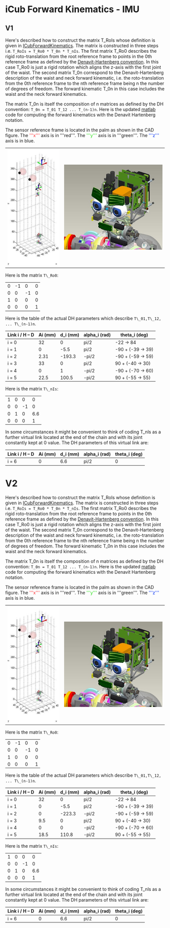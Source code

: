 # iCub Forward Kinematics - IMU

## V1
Here's described how to construct the matrix T_RoIs whose definition is given in [ICubForwardKinematics](./icub-forward-kinematics.md). The matrix is constructed in three steps i.e. `T_RoIs = T_Ro0 * T_0n * T_nIs`. The first matrix T_Ro0 describes the rigid roto-translation from the root reference frame to points in the 0th reference frame as defined by the [Denavit-Hartenberg convention](https://github.com/icub-tech-iit/documentation/raw/master/docs/icub_kinematics/icub-forward-kinematics/assets/chap3-forward-kinematics.pdf). In this case T_Ro0 is just a rigid rotation which aligns the z-axis with the first joint of the waist. The second matrix T_0n correspond to the Denavit-Hartenberg description of the waist and neck forward kinematic, i.e. the roto-translation from the 0th reference frame to the nth reference frame being n the number of degrees of freedom. The forward kinematic T_0n in this case includes the waist and the neck forward kinematics.

The matrix T_0n is itself the composition of n matrices as defined by the DH convention: `T_0n = T_01 T_12 ... T_(n-1)n`. 
Here is the updated [matlab](https://github.com/icub-tech-iit/documentation/raw/master/docs/icub_kinematics/icub-forward-kinematics/assets/ICubFwdKinNew.zip) code for computing the forward kinematics with the Denavit Hartenberg notation.

The sensor reference frame is located in the palm as shown in the CAD figure. 
The <font color=#ff2e31>'''x'''</font> axis is in '''red'''. The <font color=#2BE01B>'''y'''</font> axis is in '''green'''. The <font color=#0030f2>'''z'''</font> axis is in blue. 

|   |   |
|---|---|
|![img-1](./img/InertiaFwdKinNew.jpg) | ![img-2](./img/InertiaCADRefFrame.jpg)|

Here is the matrix `T\_Ro0`:

|     |     |     |     |
|-----|-----|-----|-----|
| 0   | -1  | 0   | 0   |
| 0   | 0   | -1  | 0   |
| 1   | 0   | 0   | 0   |
| 0   | 0   | 0   | 1   |

Here is the table of the actual DH parameters which describe `T\_01,T\_12, ... T\_(n-1)n`.

| Link i / H – D | Ai (mm) | d\_i (mm) | alpha\_i (rad) | theta\_i (deg)       |
|----------------|---------|-----------|----------------|----------------------|
| i = 0          | 32      | 0         | pi/2           | -22 -&gt; 84         |
| i = 1          | 0       | -5.5      | pi/2           | -90 + (-39 -&gt; 39) |
| i = 2          | 2.31    | -193.3    | -pi/2          | -90 + (-59 -&gt; 59) |
| i = 3          | 33      | 0         | pi/2           | 90 + (-40 -&gt; 30)  |
| i = 4          | 0       | 1         | -pi/2          | -90 + (-70 -&gt; 60) |
| i = 5          | 22.5    | 100.5     | -pi/2          | 90 + (-55 -&gt; 55)  |

Here is the matrix `T\_nIs`:

|     |     |     |     |
|-----|-----|-----|-----|
| 1   | 0   | 0   | 0   |
| 0   | 0   | -1  | 0   |
| 0   | 1   | 0   | 6.6 |
| 0   | 0   | 0   | 1   |

In some circumstances it might be convenient to think of coding T\_nls
as a further virtual link located at the end of the chain and with its
joint constantly kept at 0 value. The DH parameters of this virtual link
are:

| Link i / H – D | Ai (mm) | d\_i (mm) | alpha\_i (rad) | theta\_i (deg) |
|----------------|---------|-----------|----------------|----------------|
| i = 6          | 0       | 6.6       | pi/2           | 0              |

# V2
Here's described how to construct the matrix T_RoIs whose definition is given in [ICubForwardKinematics](./icub-forward-kinematics.md). The matrix is constructed in three steps i.e. `T_RoIs = T_Ro0 * T_0n * T_nIs`. The first matrix T_Ro0 describes the rigid roto-translation from the root reference frame to points in the 0th reference frame as defined by the [Denavit-Hartenberg convention](https://github.com/icub-tech-iit/documentation/raw/master/docs/icub_kinematics/icub-forward-kinematics/assets/chap3-forward-kinematics.pdf). In this case T_Ro0 is just a rigid rotation which aligns the z-axis with the first joint of the waist. The second matrix T_0n correspond to the Denavit-Hartenberg description of the waist and neck forward kinematic, i.e. the roto-translation from the 0th reference frame to the nth reference frame being n the number of degrees of freedom. The forward kinematic T_0n in this case includes the waist and the neck forward kinematics.

The matrix T_0n is itself the composition of n matrices as defined by the DH convention: `T_0n = T_01 T_12 ... T_(n-1)n`. 
Here is the updated [matlab](https://github.com/icub-tech-iit/documentation/raw/master/docs/icub_kinematics/icub-forward-kinematics/assets/ICubFwdKinNewV2.zip) code for computing the forward kinematics with the Denavit Hartenberg notation.

The sensor reference frame is located in the palm as shown in the CAD figure. 
The <font color=#ff2e31>'''x'''</font> axis is in '''red'''. The <font color=#2BE01B>'''y'''</font> axis is in '''green'''. The <font color=#0030f2>'''z'''</font> axis is in blue. 

|   |   |
|---|---|
|![img-1](./img/InertiaFwdKinNew.jpg) | ![img-2](./img/InertiaCADRefFrame.jpg)|

Here is the matrix `T\_Ro0`:

|     |     |     |     |
|-----|-----|-----|-----|
| 0   | -1  | 0   | 0   |
| 0   | 0   | -1  | 0   |
| 1   | 0   | 0   | 0   |
| 0   | 0   | 0   | 1   |

Here is the table of the actual DH parameters which describe `T\_01,T\_12, ... T\_(n-1)n`.

| Link i / H – D | Ai (mm) | d\_i (mm) | alpha\_i (rad) | theta\_i (deg)       |
|----------------|---------|-----------|----------------|----------------------|
| i = 0          | 32      | 0         | pi/2           | -22 -&gt; 84         |
| i = 1          | 0       | -5.5      | pi/2           | -90 + (-39 -&gt; 39) |
| i = 2          | 0       | -223.3    | -pi/2          | -90 + (-59 -&gt; 59) |
| i = 3          | 9.5     | 0         | pi/2           | 90 + (-40 -&gt; 30)  |
| i = 4          | 0       | 0         | -pi/2          | -90 + (-70 -&gt; 60) |
| i = 5          | 18.5    | 110.8     | -pi/2          | 90 + (-55 -&gt; 55)  |

Here is the matrix `T\_nIs`:

|     |     |     |     |
|-----|-----|-----|-----|
| 1   | 0   | 0   | 0   |
| 0   | 0   | -1  | 0   |
| 0   | 1   | 0   | 6.6 |
| 0   | 0   | 0   | 1   |

In some circumstances it might be convenient to think of coding T\_nls
as a further virtual link located at the end of the chain and with its
joint constantly kept at 0 value. The DH parameters of this virtual link
are:

| Link i / H – D | Ai (mm) | d\_i (mm) | alpha\_i (rad) | theta\_i (deg) |
|----------------|---------|-----------|----------------|----------------|
| i = 6          | 0       | 6.6       | pi/2           | 0              |
